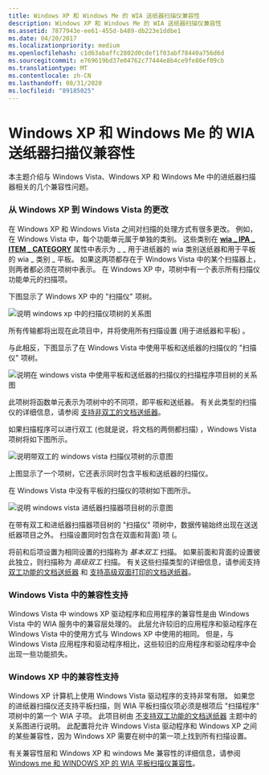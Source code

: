 ```yaml
---
title: Windows XP 和 Windows Me 的 WIA 送纸器扫描仪兼容性
description: Windows XP 和 Windows Me 的 WIA 送纸器扫描仪兼容性
ms.assetid: 7877943e-ee61-455d-b489-db223e1ddbe1
ms.date: 04/20/2017
ms.localizationpriority: medium
ms.openlocfilehash: c1d63abaffc2802d0cdef1f03abf78440a756d6d
ms.sourcegitcommit: e769619bd37e04762c77444e8b4ce9fe86ef09cb
ms.translationtype: MT
ms.contentlocale: zh-CN
ms.lasthandoff: 08/31/2020
ms.locfileid: "89185025"
---
```

# <a name="wia-feeder-scanner-compatibility-for-windows-xp-and-windows-me"></a>Windows XP 和 Windows Me 的 WIA 送纸器扫描仪兼容性





本主题介绍与 Windows Vista、Windows XP 和 Windows Me 中的进纸器扫描器相关的几个兼容性问题。

### <a name="changes-from-windows-xp-to-windows-vista"></a>从 Windows XP 到 Windows Vista 的更改

在 Windows XP 和 Windows Vista 之间对扫描的处理方式有很多更改。 例如，在 Windows Vista 中，每个功能单元属于单独的类别。 这些类别在 [**wia \_ IPA \_ ITEM \_ CATEGORY**](./wia-ipa-item-category.md) 属性中表示为 \_ \_ 用于进纸器的 wia 类别送纸器和用于平板的 wia \_ 类别 \_ 平板。 如果这两项都存在于 Windows Vista 中的某个扫描器上，则两者都必须在项树中表示。 在 Windows XP 中，项树中有一个表示所有扫描仪功能单元的扫描项。

下图显示了 Windows XP 中的 "扫描仪" 项树。

![说明 windows xp 中的扫描仪项树的关系图](images/wia-feeder-tree-xp.png)

所有传输都将出现在此项目中，并将使用所有扫描设置 (用于进纸器和平板) 。

与此相反，下图显示了在 Windows Vista 中使用平板和送纸器的扫描仪的 "扫描仪" 项树。

![说明在 windows vista 中使用平板和送纸器的扫描仪的扫描程序项目树的关系图](images/wia-feeder-tree4.png)

此项树将函数单元表示为项树中的不同项，即平板和送纸器。 有关此类型的扫描仪的详细信息，请参阅 [支持非双工的文档送纸器](non-duplex-capable-document-feeder.md)。

如果扫描程序可以进行双工 (也就是说，将文档的两侧都扫描) ，Windows Vista 项树将如下图所示。

![说明带双工的 windows vista 扫描仪项树的示意图](images/wia-feeder-tree3.png)

上图显示了一个项树，它还表示同时包含平板和送纸器的扫描仪。

在 Windows Vista 中没有平板的扫描仪的项树如下图所示。

![说明 windows vista 进纸器扫描器项目树的示意图](images/wia-feeder-tree1.png)

在带有双工和进纸器扫描器项目树的 "扫描仪" 项树中，数据传输始终出现在送送纸器项目之外。 扫描设置同时包含在双面和背面) 项 (。

将前和后项设置为相同设置的扫描称为 *基本双工* 扫描。 如果前面和背面的设置彼此独立，则扫描称为 *高级双工* 扫描。 有关这些扫描类型的详细信息，请参阅支持 [双工功能的文档送纸器](simple-duplex-capable-document-feeder.md) 和 [支持高级双面打印的文档送纸器](advanced-duplex-capable-document-feeder.md)。

### <a name="compatibility-support-in-windows-vista"></a>Windows Vista 中的兼容性支持

Windows Vista 中 windows XP 驱动程序和应用程序的兼容性是由 Windows Vista 中的 WIA 服务中的兼容层处理的。 此层允许较旧的应用程序和驱动程序在 Windows Vista 中的使用方式与 Windows XP 中使用的相同。 但是，与 Windows Vista 应用程序和驱动程序相比，这些较旧的应用程序和驱动程序中会出现一些功能损失。

### <a name="compatibility-support-in-windows-xp"></a>Windows XP 中的兼容性支持

Windows XP 计算机上使用 Windows Vista 驱动程序的支持非常有限。 如果您的进纸器扫描仪还支持平板扫描，则 WIA 平板扫描仪项必须是根项后 "扫描程序" 项树中的第一个 WIA 子项。 此项目树由 [不支持双工功能的文档送纸器](non-duplex-capable-document-feeder.md) 主题中的关系图进行说明。 此配置将允许 Windows Vista 驱动程序和 Windows XP 之间的某些兼容性，因为 Windows XP 需要在树中的第一项上找到所有扫描设置。

有关兼容性层和 Windows XP 和 windows Me 兼容性的详细信息，请参阅 [Windows me 和 WINDOWS XP 的 WIA 平板扫描仪兼容性](wia-flatbed-scanner-compatibility-for-windows-xp-and-windows-me.md)。

 

